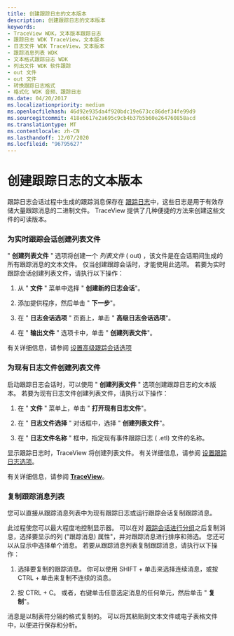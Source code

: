 ```yaml
---
title: 创建跟踪日志的文本版本
description: 创建跟踪日志的文本版本
keywords:
- TraceView WDK，文本版本跟踪日志
- 跟踪日志 WDK TraceView，文本版本
- 日志文件 WDK TraceView，文本版本
- 跟踪消息列表 WDK
- 文本格式跟踪日志 WDK
- 列出文件 WDK 软件跟踪
- out 文件
- out 文件
- 转换跟踪日志格式
- 格式化 WDK 音频、跟踪日志
ms.date: 04/20/2017
ms.localizationpriority: medium
ms.openlocfilehash: 46d92e935da4f920bdc19e673cc86def34fe99d9
ms.sourcegitcommit: 418e6617e2a695c9cb4b37b5b60e264760858acd
ms.translationtype: MT
ms.contentlocale: zh-CN
ms.lasthandoff: 12/07/2020
ms.locfileid: "96795627"
---
```

# <a name="creating-text-versions-of-trace-logs"></a>创建跟踪日志的文本版本


跟踪日志会话过程中生成的跟踪消息保存在 [跟踪日志](trace-log.md)中，这些日志是用于有效存储大量跟踪消息的二进制文件。 TraceView 提供了几种便捷的方法来创建这些文件的可读版本。

### <a name="span-idcreating_a_listing_file_for_a_real_time_trace_sessionspanspan-idcreating_a_listing_file_for_a_real_time_trace_sessionspancreating-a-listing-file-for-a-real-time-trace-session"></a><span id="creating_a_listing_file_for_a_real_time_trace_session"></span><span id="CREATING_A_LISTING_FILE_FOR_A_REAL_TIME_TRACE_SESSION"></span>为实时跟踪会话创建列表文件

" **创建列表文件** " 选项将创建一个 *列表文件* ( out) ，该文件是在会话期间生成的所有跟踪消息的文本文件。 仅当创建跟踪会话时，才能使用此选项。 若要为实时跟踪会话创建列表文件，请执行以下操作：

1.  从 " **文件** " 菜单中选择 " **创建新的日志会话**"。

2.  添加提供程序，然后单击 " **下一步**"。

3.  在 " **日志会话选项** " 页面上，单击 " **高级日志会话选项**"。

4.  在 " **输出文件** " 选项卡中，单击 " **创建列表文件**"。

有关详细信息，请参阅 [设置高级跟踪会话选项](setting-advanced-trace-session-options.md)

### <a name="span-idcreating_a_listing_file_for_an_existing_log_filespanspan-idcreating_a_listing_file_for_an_existing_log_filespancreating-a-listing-file-for-an-existing-log-file"></a><span id="creating_a_listing_file_for_an_existing_log_file"></span><span id="CREATING_A_LISTING_FILE_FOR_AN_EXISTING_LOG_FILE"></span>为现有日志文件创建列表文件

启动跟踪日志会话时，可以使用 " **创建列表文件** " 选项创建跟踪日志的文本版本。 若要为现有日志文件创建列表文件，请执行以下操作：

1.  在 " **文件** " 菜单上，单击 " **打开现有日志文件**"。

2.  在 " **日志文件选择** " 对话框中，选择 " **创建列表文件**"。

3.  在 " **日志文件名称** " 框中，指定现有事件跟踪日志 ( .etl) 文件的名称。

显示跟踪日志时，TraceView 将创建列表文件。 有关详细信息，请参阅 [设置跟踪日志选项](setting-trace-log-options.md)。

有关详细信息，请参阅 [**TraceView**](traceview--process.md)。

### <a name="span-idcopying_the_trace_message_listspanspan-idcopying_the_trace_message_listspan-copying-the-trace-message-list"></a><span id="copying_the_trace_message_list"></span><span id="COPYING_THE_TRACE_MESSAGE_LIST"></span> 复制跟踪消息列表

您可以直接从跟踪消息列表中为现有跟踪日志或运行跟踪会话复制跟踪消息。

此过程使您可以最大程度地控制显示器。 可以在对 [跟踪会话进行分组](grouping-trace-sessions.md)之后复制消息，选择要显示的列 ("跟踪消息) 属性"，并对跟踪消息进行排序和筛选。 您还可以从显示中选择单个消息。 若要从跟踪消息列表复制跟踪消息，请执行以下操作：

1.  选择要复制的跟踪消息。 你可以使用 SHIFT + 单击来选择连续消息，或按 CTRL + 单击来复制不连续的消息。

2.  按 CTRL + C。 或者，右键单击任意选定消息的任何单元，然后单击 " **复制**"。

消息是以制表符分隔的格式复制的。 可以将其粘贴到文本文件或电子表格文件中，以便进行保存和分析。
